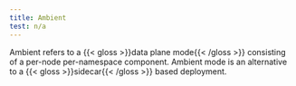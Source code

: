 ```yaml
---
title: Ambient
test: n/a
---
```


Ambient refers to a {{< gloss >}}data plane mode{{< /gloss >}} consisting of a per-node per-namespace component.
Ambient mode is an alternative to a {{< gloss >}}sidecar{{< /gloss >}} based deployment.
